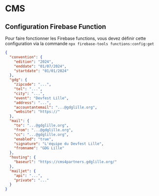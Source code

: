 # CMS

## Configuration Firebase Function

Pour faire fonctionner les Firebase functions, vous devez définir cette configuration via la commande `npx firebase-tools functions:config:get`

```json
{
  "convention": {
    "edition": "2024",
    "enddate": "01/07/2024",
    "startdate": "01/01/2024"
  },
  "gdg": {
    "zipcode": "...",
    "tel": "...",
    "city": "...",
    "event": "Devfest Lille",
    "address": "...",
    "accountantemail": "...@gdglille.org",
    "website": "https://"
  },
  "mail": {
    "to": "...@gdglille.org",
    "from": "...@gdglille.org",
    "cc": "...@gdglille.org",
    "enabled": "true",
    "signature": "L'équipe du Devfest Lille",
    "fromname": "GDG Lille"
  },
  "hosting": {
    "baseurl": "https://cms4partners.gdglille.org/"
  },
  "mailjet": {
    "api": "...",
    "private": "..."
  }
}
```
